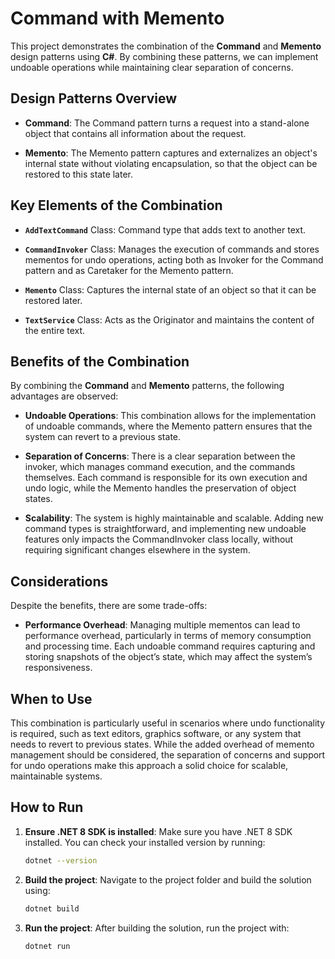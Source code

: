 # Command with Memento

This project demonstrates the combination of the **Command** and **Memento** design patterns using **C#**. By combining these patterns, we can implement undoable operations while maintaining clear separation of concerns.

## Design Patterns Overview

- **Command**: The Command pattern turns a request into a stand-alone object that contains all information about the request.

- **Memento**: The Memento pattern captures and externalizes an object's internal state without violating encapsulation, so that the object can be restored to this state later.

## Key Elements of the Combination

- **`AddTextCommand`** Class: Command type that adds text to another text.

- **`CommandInvoker`** Class: Manages the execution of commands and stores mementos for undo operations, acting both as Invoker for the Command pattern and as Caretaker for the Memento pattern.

- **`Memento`** Class: Captures the internal state of an object so that it can be restored later.

- **`TextService`** Class: Acts as the Originator and maintains the content of the entire text.

## Benefits of the Combination

By combining the **Command** and **Memento** patterns, the following advantages are observed:

- **Undoable Operations**: This combination allows for the implementation of undoable commands, where the Memento pattern ensures that the system can revert to a previous state.

- **Separation of Concerns**: There is a clear separation between the invoker, which manages command execution, and the commands themselves. Each command is responsible for its own execution and undo logic, while the Memento handles the preservation of object states.

- **Scalability**: The system is highly maintainable and scalable. Adding new command types is straightforward, and implementing new undoable features only impacts the CommandInvoker class locally, without requiring significant changes elsewhere in the system.

## Considerations

Despite the benefits, there are some trade-offs:

- **Performance Overhead**: Managing multiple mementos can lead to performance overhead, particularly in terms of memory consumption and processing time. Each undoable command requires capturing and storing snapshots of the object’s state, which may affect the system’s responsiveness.

## When to Use

This combination is particularly useful in scenarios where undo functionality is required, such as text editors, graphics software, or any system that needs to revert to previous states. While the added overhead of memento management should be considered, the separation of concerns and support for undo operations make this approach a solid choice for scalable, maintainable systems.

## How to Run

1. **Ensure .NET 8 SDK is installed**: Make sure you have .NET 8 SDK installed. You can check your installed version by running:

   ```bash
   dotnet --version
   ```

2. **Build the project**: Navigate to the project folder and build the solution using:

   ```bash
   dotnet build
   ```

3. **Run the project**: After building the solution, run the project with:

   ```bash
   dotnet run
   ```
